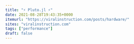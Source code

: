```yaml
---
title: "⚡ Pluto.jl ⚡"
date: 2021-08-28T19:43:35+0000
itemurl: "https://viralinstruction.com/posts/hardware/"
sites: "viralinstruction.com"
tags: ["performance"]
draft: false
---
```

